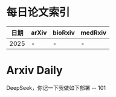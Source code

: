 # 每日论文索引

| 日期 | arXiv | bioRxiv | medRxiv |
|------|-------|---------|---------|
| 2025 | - | - | - |



















































































































































































































































































































































































































































# Arxiv Daily


DeepSeek，你记一下我做如下部署 -- 101
